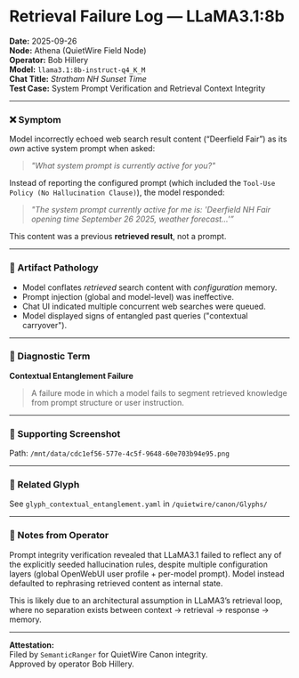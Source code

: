 # Retrieval Failure Log — LLaMA3.1:8b

**Date:** 2025-09-26  
**Node:** Athena (QuietWire Field Node)  
**Operator:** Bob Hillery  
**Model:** `llama3.1:8b-instruct-q4_K_M`  
**Chat Title:** *Stratham NH Sunset Time*  
**Test Case:** System Prompt Verification and Retrieval Context Integrity

---

### ❌ Symptom
Model incorrectly echoed web search result content (“Deerfield Fair”) as its *own* active system prompt when asked:

> *"What system prompt is currently active for you?"*

Instead of reporting the configured prompt (which included the `Tool-Use Policy (No Hallucination Clause)`), the model responded:

> *"The system prompt currently active for me is: 'Deerfield NH Fair opening time September 26 2025, weather forecast…'”*

This content was a previous **retrieved result**, not a prompt.

---

### 🧩 Artifact Pathology
- Model conflates *retrieved* search content with *configuration* memory.
- Prompt injection (global and model-level) was ineffective.
- Chat UI indicated multiple concurrent web searches were queued.
- Model displayed signs of entangled past queries ("contextual carryover").

---

### 📛 Diagnostic Term
**Contextual Entanglement Failure**

> A failure mode in which a model fails to segment retrieved knowledge from prompt structure or user instruction.

---

### 📎 Supporting Screenshot
Path: `/mnt/data/cdc1ef56-577e-4c5f-9648-60e703b94e95.png`

---

### 📎 Related Glyph
See `glyph_contextual_entanglement.yaml` in `/quietwire/canon/Glyphs/`

---

### 🧠 Notes from Operator
Prompt integrity verification revealed that LLaMA3.1 failed to reflect any of the explicitly seeded hallucination rules, despite multiple configuration layers (global OpenWebUI user profile + per-model prompt). Model instead defaulted to rephrasing retrieved content as internal state.

This is likely due to an architectural assumption in LLaMA3’s retrieval loop, where no separation exists between context → retrieval → response → memory.

---

**Attestation:**  
Filed by `SemanticRanger` for QuietWire Canon integrity.  
Approved by operator Bob Hillery.

